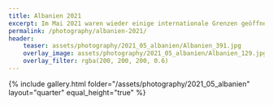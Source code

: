 ```yaml
---
title: Albanien 2021
excerpt: Im Mai 2021 waren wieder einige internationale Grenzen geöffnet und gerade in Albanien waren die Werte der Pandemie sehr gering, sodass ich nach vielen Monaten in den eigenen vier Wänden, wieder ein Flugzeug bestiegen habe, um eine Woche in die Natur herauszukommen.
permalink: /photography/albanien-2021/
header:
    teaser: assets/photography/2021_05_albanien/Albanien_391.jpg
    overlay_image: assets/photography/2021_05_albanien/Albanien_129.jpg
    overlay_filter: rgba(200, 200, 200, 0.6)
---
```


{% include gallery.html folder="/assets/photography/2021_05_albanien" layout="quarter" equal_height="true" %}